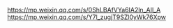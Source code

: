 https://mp.weixin.qq.com/s/0ShLBAfVYa6IA2ln_AIl_A
https://mp.weixin.qq.com/s/Y7l_zugjT9SZl0yWk76Xpw




